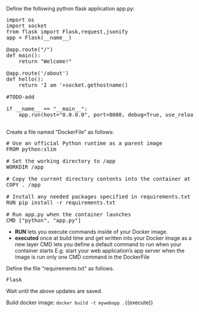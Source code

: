 Define the following python flask application app.py:

<pre class="file" data-filename="app.py" data-target="replace">
import os
import socket
from flask import Flask,request,jsonify
app = Flask(__name__)

@app.route("/")
def main():
    return "Welcome!"

@app.route('/about')
def hello():
    return 'I am '+socket.gethostname()

#TODO-add

if __name__ == "__main__":
    app.run(host="0.0.0.0", port=8080, debug=True, use_reloader=True)

</pre>


Create a file named "DockerFile" as follows:

<pre class="file" data-filename="Dockerfile" data-target="replace">
# Use an official Python runtime as a parent image
FROM python:slim

# Set the working directory to /app
WORKDIR /app

# Copy the current directory contents into the container at /app
COPY . /app

# Install any needed packages specified in requirements.txt
RUN pip install -r requirements.txt

# Run app.py when the container launches
CMD ["python", "app.py"]
</pre>

* **RUN** lets you execute commands inside of your Docker image. 
* **executed** once at build time and get written into your Docker image as a new layer
CMD lets you define a default command to run when your container starts
E.g. start your web application’s app server when the image is run
only one CMD command in the DockerFile


Define the file "requirements.txt" as follows.
<pre class="file" data-filename="requirements.txt" data-target="replace">
Flask
</pre>


Wait until the above updates are saved. 

Build docker image:
`docker build -t mywebapp .`{{execute}}
